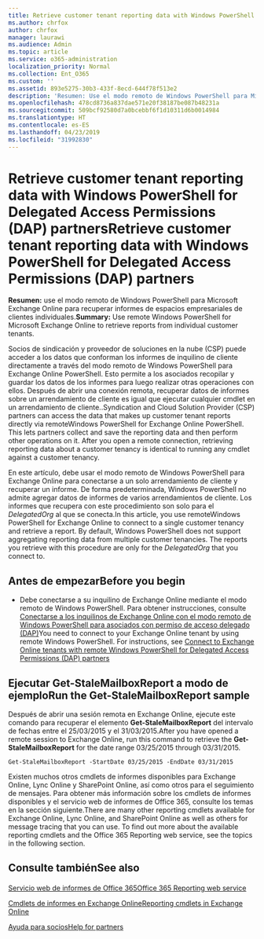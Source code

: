 ```yaml
---
title: Retrieve customer tenant reporting data with Windows PowerShell for Delegated Access Permissions (DAP) partners
ms.author: chrfox
author: chrfox
manager: laurawi
ms.audience: Admin
ms.topic: article
ms.service: o365-administration
localization_priority: Normal
ms.collection: Ent_O365
ms.custom: ''
ms.assetid: 893e5275-30b3-433f-8ecd-644f78f513e2
description: 'Resumen: Use el modo remoto de Windows PowerShell para Microsoft Exchange Online para recuperar informes de inquilinos de cliente individuales.'
ms.openlocfilehash: 478cd8736a837dae571e20f38187be087b48231a
ms.sourcegitcommit: 509bcf92580d7a0bcebbf6f1d10311d6b0014984
ms.translationtype: HT
ms.contentlocale: es-ES
ms.lasthandoff: 04/23/2019
ms.locfileid: "31992830"
---
```

# <a name="retrieve-customer-tenant-reporting-data-with-windows-powershell-for-delegated-access-permissions-dap-partners"></a><span data-ttu-id="91bc6-103">Retrieve customer tenant reporting data with Windows PowerShell for Delegated Access Permissions (DAP) partners</span><span class="sxs-lookup"><span data-stu-id="91bc6-103">Retrieve customer tenant reporting data with Windows PowerShell for Delegated Access Permissions (DAP) partners</span></span>

 <span data-ttu-id="91bc6-104">**Resumen:** use el modo remoto de Windows PowerShell para Microsoft Exchange Online para recuperar informes de espacios empresariales de clientes individuales.</span><span class="sxs-lookup"><span data-stu-id="91bc6-104">**Summary:** Use remote Windows PowerShell for Microsoft Exchange Online to retrieve reports from individual customer tenants.</span></span>
  
<span data-ttu-id="91bc6-p101">Socios de sindicación y proveedor de soluciones en la nube (CSP) puede acceder a los datos que conforman los informes de inquilino de cliente directamente a través del modo remoto de Windows PowerShell para Exchange Online PowerShell. Esto permite a los asociados recopilar y guardar los datos de los informes para luego realizar otras operaciones con ellos. Después de abrir una conexión remota, recuperar datos de informes sobre un arrendamiento de cliente es igual que ejecutar cualquier cmdlet en un arrendamiento de cliente..</span><span class="sxs-lookup"><span data-stu-id="91bc6-p101">Syndication and Cloud Solution Provider (CSP) partners can access the data that makes up customer tenant reports directly via remoteWindows PowerShell for Exchange Online PowerShell. This lets partners collect and save the reporting data and then perform other operations on it. After you open a remote connection, retrieving reporting data about a customer tenancy is identical to running any cmdlet against a customer tenancy.</span></span>
  
<span data-ttu-id="91bc6-p102">En este artículo, debe usar el modo remoto de Windows PowerShell para Exchange Online para conectarse a un solo arrendamiento de cliente y recuperar un informe. De forma predeterminada, Windows PowerShell no admite agregar datos de informes de varios arrendamientos de cliente. Los informes que recupera con este procedimiento son solo para el  _DelegatedOrg_ al que se conecta.</span><span class="sxs-lookup"><span data-stu-id="91bc6-p102">In this article, you use remoteWindows PowerShell for Exchange Online to connect to a single customer tenancy and retrieve a report. By default, Windows PowerShell does not support aggregating reporting data from multiple customer tenancies. The reports you retrieve with this procedure are only for the  _DelegatedOrg_ that you connect to.</span></span>
  
 
## <a name="before-you-begin"></a><span data-ttu-id="91bc6-111">Antes de empezar</span><span class="sxs-lookup"><span data-stu-id="91bc6-111">Before you begin</span></span>

- <span data-ttu-id="91bc6-p103">Debe conectarse a su inquilino de Exchange Online mediante el modo remoto de Windows PowerShell. Para obtener instrucciones, consulte [Conectarse a los inquilinos de Exchange Online con el modo remoto de Windows PowerShell para asociados con permiso de acceso delegado (DAP)](connect-to-exchange-online-tenants-with-remote-windows-powershell-for-delegated.md)</span><span class="sxs-lookup"><span data-stu-id="91bc6-p103">You need to connect to your Exchange Online tenant by using remote Windows PowerShell. For instructions, see [Connect to Exchange Online tenants with remote Windows PowerShell for Delegated Access Permissions (DAP) partners](connect-to-exchange-online-tenants-with-remote-windows-powershell-for-delegated.md)</span></span>
    
## <a name="run-the-get-stalemailboxreport-sample"></a><span data-ttu-id="91bc6-114">Ejecutar Get-StaleMailboxReport a modo de ejemplo</span><span class="sxs-lookup"><span data-stu-id="91bc6-114">Run the Get-StaleMailboxReport sample</span></span>

<span data-ttu-id="91bc6-115">Después de abrir una sesión remota en Exchange Online, ejecute este comando para recuperar el elemento **Get-StaleMailboxReport** del intervalo de fechas entre el 25/03/2015 y el 31/03/2015.</span><span class="sxs-lookup"><span data-stu-id="91bc6-115">After you have opened a remote session to Exchange Online, run this command to retrieve the **Get-StaleMailboxReport** for the date range 03/25/2015 through 03/31/2015.</span></span>
  
```
Get-StaleMailboxReport -StartDate 03/25/2015 -EndDate 03/31/2015
```

<span data-ttu-id="91bc6-p104">Existen muchos otros cmdlets de informes disponibles para Exchange Online, Lync Online y SharePoint Online, así como otros para el seguimiento de mensajes. Para obtener más información sobre los cmdlets de informes disponibles y el servicio web de informes de Office 365, consulte los temas en la sección siguiente.</span><span class="sxs-lookup"><span data-stu-id="91bc6-p104">There are many other reporting cmdlets available for Exchange Online, Lync Online, and SharePoint Online as well as others for message tracing that you can use. To find out more about the available reporting cmdlets and the Office 365 Reporting web service, see the topics in the following section.</span></span>
  
## <a name="see-also"></a><span data-ttu-id="91bc6-118">Consulte también</span><span class="sxs-lookup"><span data-stu-id="91bc6-118">See also</span></span>

#### 

[<span data-ttu-id="91bc6-119">Servicio web de informes de Office 365</span><span class="sxs-lookup"><span data-stu-id="91bc6-119">Office 365 Reporting web service</span></span>](https://go.microsoft.com/fwlink/p/?LinkId=532777)
  
[<span data-ttu-id="91bc6-120">Cmdlets de informes en Exchange Online</span><span class="sxs-lookup"><span data-stu-id="91bc6-120">Reporting cmdlets in Exchange Online</span></span>](https://go.microsoft.com/fwlink/p/?LinkId=526430)
  
[<span data-ttu-id="91bc6-121">Ayuda para socios</span><span class="sxs-lookup"><span data-stu-id="91bc6-121">Help for partners</span></span>](https://go.microsoft.com/fwlink/p/?LinkID=533477)

